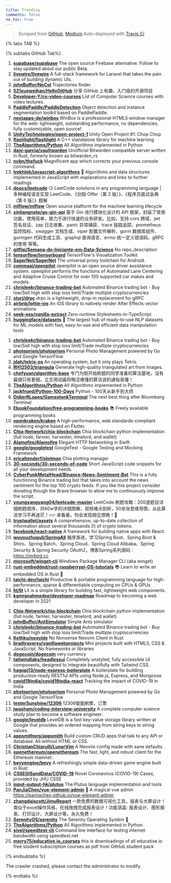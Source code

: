 ```yaml
---
title: Trending
comments: false
no_toc: true
---
```


> Scraped from [GitHub](https://github.com/trending), [Medium](https://medium.com/topic/popular)
Auto-deployed with [Travis Ci](https://travis-ci.org/)

{% tabs TAB %}
<!-- tab GitHub -->
{% subtabs GitHub Tab%}
<!-- tab Daily -->
1. [**supabase/supabase**](https://github.com/supabase/supabase)
The open source Firebase alternative. Follow to stay updated about our public Beta.
2. [**livewire/livewire**](https://github.com/livewire/livewire)
A full-stack framework for Laravel that takes the pain out of building dynamic UIs.
3. [**johnBuffer/NoCol**](https://github.com/johnBuffer/NoCol)
Trajectories finder
4. [**521xueweihan/HelloGitHub**](https://github.com/521xueweihan/HelloGitHub)
分享 GitHub 上有趣、入门级的开源项目
5. [**Developer-Y/cs-video-courses**](https://github.com/Developer-Y/cs-video-courses)
List of Computer Science courses with video lectures.
6. [**PaddlePaddle/PaddleDetection**](https://github.com/PaddlePaddle/PaddleDetection)
Object detection and instance segmentation toolkit based on PaddlePaddle.
7. [**nextapps-de/winbox**](https://github.com/nextapps-de/winbox)
WinBox is a professional HTML5 window manager for the web: lightweight, outstanding performance, no dependencies, fully customizable, open source!
8. [**UnityTechnologies/open-project-1**](https://github.com/UnityTechnologies/open-project-1)
Unity Open Project #1: Chop Chop
9. [**flashlight/flashlight**](https://github.com/flashlight/flashlight)
A C++ standalone library for machine learning
10. [**TheAlgorithms/Python**](https://github.com/TheAlgorithms/Python)
All Algorithms implemented in Python
11. [**dani-garcia/vaultwarden**](https://github.com/dani-garcia/vaultwarden)
Unofficial Bitwarden compatible server written in Rust, formerly known as bitwarden_rs
12. [**nvbn/thefuck**](https://github.com/nvbn/thefuck)
Magnificent app which corrects your previous console command.
13. [**trekhleb/javascript-algorithms**](https://github.com/trekhleb/javascript-algorithms)
📝 Algorithms and data structures implemented in JavaScript with explanations and links to further readings
14. [**doocs/leetcode**](https://github.com/doocs/leetcode)
😏 LeetCode solutions in any programming language | 多种编程语言实现 LeetCode、《剑指 Offer（第 2 版）》、《程序员面试金典（第 6 版）》题解
15. [**mlflow/mlflow**](https://github.com/mlflow/mlflow)
Open source platform for the machine learning lifecycle
16. [**xinliangnote/go-gin-api**](https://github.com/xinliangnote/go-gin-api)
基于 Gin 进行模块化设计的 API 框架，封装了常用功能，使用简单，致力于进行快速的业务研发。比如，支持 cors 跨域、jwt 签名验证、zap 日志收集、panic 异常捕获、trace 链路追踪、prometheus 监控指标、swagger 文档生成、viper 配置文件解析、gorm 数据库组件、gormgen 代码生成工具、graphql 查询语言、errno 统一定义错误码、gRPC 的使用 等等。
17. [**gitflai/Semana-do-Iniciante-em-Data-Science**](https://github.com/gitflai/Semana-do-Iniciante-em-Data-Science)
No repo_description
18. [**tensorflow/tensorboard**](https://github.com/tensorflow/tensorboard)
TensorFlow's Visualization Toolkit
19. [**SagerNet/SagerNet**](https://github.com/SagerNet/SagerNet)
The universal proxy toolchain for Android.
20. [**commaai/openpilot**](https://github.com/commaai/openpilot)
openpilot is an open source driver assistance system. openpilot performs the functions of Automated Lane Centering and Adaptive Cruise Control for over 100 supported car makes and models.
21. [**chrisleekr/binance-trading-bot**](https://github.com/chrisleekr/binance-trading-bot)
Automated Binance trading bot - Buy low/Sell high with stop loss limit/Trade multiple cryptocurrencies
22. [**storj/drpc**](https://github.com/storj/drpc)
drpc is a lightweight, drop-in replacement for gRPC
23. [**airbnb/lottie-ios**](https://github.com/airbnb/lottie-ios)
An iOS library to natively render After Effects vector animations
24. [**seek-oss/vanilla-extract**](https://github.com/seek-oss/vanilla-extract)
Zero-runtime Stylesheets-in-TypeScript
25. [**huggingface/datasets**](https://github.com/huggingface/datasets)
🤗 The largest hub of ready-to-use NLP datasets for ML models with fast, easy-to-use and efficient data manipulation tools
<!-- endtab -->
<!-- tab Weekly -->
1. [**chrisleekr/binance-trading-bot**](https://github.com/chrisleekr/binance-trading-bot)
Automated Binance trading bot - Buy low/Sell high with stop loss limit/Trade multiple cryptocurrencies
2. [**photoprism/photoprism**](https://github.com/photoprism/photoprism)
Personal Photo Management powered by Go and Google TensorFlow
3. [**jdah/tetris-os**](https://github.com/jdah/tetris-os)
An operating system, but it only plays Tetris.
4. [**RH12503/triangula**](https://github.com/RH12503/triangula)
Generate high-quality triangulated art from images.
5. [**chefyuan/algorithm-base**](https://github.com/chefyuan/algorithm-base)
专门为刚开始刷题的同学准备的算法基地，没有最细只有更细，立志用动画将晦涩难懂的算法说的通俗易懂！
6. [**TheAlgorithms/Python**](https://github.com/TheAlgorithms/Python)
All Algorithms implemented in Python
7. [**jackfrued/Python-100-Days**](https://github.com/jackfrued/Python-100-Days)
Python - 100天从新手到大师
8. [**DidierRLopes/GamestonkTerminal**](https://github.com/DidierRLopes/GamestonkTerminal)
The next best thing after Bloomberg Terminal
9. [**EbookFoundation/free-programming-books**](https://github.com/EbookFoundation/free-programming-books)
📚 Freely available programming books
10. [**openkraken/kraken**](https://github.com/openkraken/kraken)
A high-performance, web standards-compliant rendering engine based on Flutter.
11. [**Chia-Network/chia-blockchain**](https://github.com/Chia-Network/chia-blockchain)
Chia blockchain python implementation (full node, farmer, harvester, timelord, and wallet)
12. [**Alamofire/Alamofire**](https://github.com/Alamofire/Alamofire)
Elegant HTTP Networking in Swift
13. [**google/googletest**](https://github.com/google/googletest)
GoogleTest - Google Testing and Mocking Framework
14. [**ericaltendorf/plotman**](https://github.com/ericaltendorf/plotman)
Chia plotting manager
15. [**30-seconds/30-seconds-of-code**](https://github.com/30-seconds/30-seconds-of-code)
Short JavaScript code snippets for all your development needs
16. [**CyberPunkMetalHead/Binance-News-Sentiment-Bot**](https://github.com/CyberPunkMetalHead/Binance-News-Sentiment-Bot)
This is a fully functioning Binance trading bot that takes into account the news sentiment for the top 100 crypto feeds. If you like this project consider donating though the Brave browser to allow me to continuously improve the script.
17. [**youngyangyang04/leetcode-master**](https://github.com/youngyangyang04/leetcode-master)
LeetCode 刷题攻略：200道题目详细刷题顺序，共60w字的详细图解，视频难点剖析，50余张思维导图，从此算法学习不再迷茫！🔥🔥 来看看，你会发现相见恨晚！🚀
18. [**trustwallet/assets**](https://github.com/trustwallet/assets)
A comprehensive, up-to-date collection of information about several thousands (!) of crypto tokens.
19. [**facebook/react-native**](https://github.com/facebook/react-native)
A framework for building native apps with React.
20. [**wuyouzhuguli/SpringAll**](https://github.com/wuyouzhuguli/SpringAll)
循序渐进，学习Spring Boot、Spring Boot & Shiro、Spring Batch、Spring Cloud、Spring Cloud Alibaba、Spring Security & Spring Security OAuth2，博客Spring系列源码：https://mrbird.cc
21. [**microsoft/winget-cli**](https://github.com/microsoft/winget-cli)
Windows Package Manager CLI (aka winget)
22. [**rust-embedded/rust-raspberrypi-OS-tutorials**](https://github.com/rust-embedded/rust-raspberrypi-OS-tutorials)
📚 Learn to write an embedded OS in Rust 🦀
23. [**taichi-dev/taichi**](https://github.com/taichi-dev/taichi)
Productive & portable programming language for high-performance, sparse & differentiable computing on CPUs & GPUs
24. [**lit/lit**](https://github.com/lit/lit)
Lit is a simple library for building fast, lightweight web components.
25. [**kamranahmedse/developer-roadmap**](https://github.com/kamranahmedse/developer-roadmap)
Roadmap to becoming a web developer in 2021
<!-- endtab -->
<!-- tab Monthly -->
1. [**Chia-Network/chia-blockchain**](https://github.com/Chia-Network/chia-blockchain)
Chia blockchain python implementation (full node, farmer, harvester, timelord, and wallet)
2. [**johnBuffer/AntSimulator**](https://github.com/johnBuffer/AntSimulator)
Simple Ants simulator
3. [**chrisleekr/binance-trading-bot**](https://github.com/chrisleekr/binance-trading-bot)
Automated Binance trading bot - Buy low/Sell high with stop loss limit/Trade multiple cryptocurrencies
4. [**Kethku/neovide**](https://github.com/Kethku/neovide)
No Nonsense Neovim Client in Rust
5. [**bradtraversy/vanillawebprojects**](https://github.com/bradtraversy/vanillawebprojects)
Mini projects built with HTML5, CSS & JavaScript. No frameworks or libraries
6. [**dogecoin/dogecoin**](https://github.com/dogecoin/dogecoin)
very currency
7. [**tailwindlabs/headlessui**](https://github.com/tailwindlabs/headlessui)
Completely unstyled, fully accessible UI components, designed to integrate beautifully with Tailwind CSS.
8. [**hagopj13/node-express-boilerplate**](https://github.com/hagopj13/node-express-boilerplate)
A boilerplate for building production-ready RESTful APIs using Node.js, Express, and Mongoose
9. [**covid19india/covid19india-react**](https://github.com/covid19india/covid19india-react)
Tracking the impact of COVID-19 in India
10. [**photoprism/photoprism**](https://github.com/photoprism/photoprism)
Personal Photo Management powered by Go and Google TensorFlow
11. [**testerSunshine/12306**](https://github.com/testerSunshine/12306)
12306智能刷票，订票
12. [**jwasham/coding-interview-university**](https://github.com/jwasham/coding-interview-university)
A complete computer science study plan to become a software engineer.
13. [**google/leveldb**](https://github.com/google/leveldb)
LevelDB is a fast key-value storage library written at Google that provides an ordered mapping from string keys to string values.
14. [**appsmithorg/appsmith**](https://github.com/appsmithorg/appsmith)
Build custom CRUD apps that talk to any API or database. All without HTML or CSS.
15. [**ChristianChiarulli/LunarVim**](https://github.com/ChristianChiarulli/LunarVim)
A Neovim config made with sane defaults
16. [**openethereum/openethereum**](https://github.com/openethereum/openethereum)
The fast, light, and robust client for the Ethereum mainnet.
17. [**bevyengine/bevy**](https://github.com/bevyengine/bevy)
A refreshingly simple data-driven game engine built in Rust
18. [**CSSEGISandData/COVID-19**](https://github.com/CSSEGISandData/COVID-19)
Novel Coronavirus (COVID-19) Cases, provided by JHU CSSE
19. [**input-output-hk/plutus**](https://github.com/input-output-hk/plutus)
The Plutus language implementation and tools
20. [**PanJiaChen/vue-element-admin**](https://github.com/PanJiaChen/vue-element-admin)
🎉 A magical vue admin https://panjiachen.github.io/vue-element-admin
21. [**zhangdaiscott/JimuReport**](https://github.com/zhangdaiscott/JimuReport)
一款免费的数据可视化工具，报表与大屏设计！类似于excel操作风格，在线拖拽完成报表设计！功能涵盖: 报表设计、图形报表、打印设计、大屏设计等，永久免费！
22. [**SerenityOS/serenity**](https://github.com/SerenityOS/serenity)
The Serenity Operating System 🐞
23. [**TheAlgorithms/Python**](https://github.com/TheAlgorithms/Python)
All Algorithms implemented in Python
24. [**sivel/speedtest-cli**](https://github.com/sivel/speedtest-cli)
Command line interface for testing internet bandwidth using speedtest.net
25. [**merry75/educative.io_courses**](https://github.com/merry75/educative.io_courses)
this is downloadings of all educative.io free student subscription courses as pdf from GitHub student pack
<!-- endtab -->
{% endsubtabs %}
<!-- endtab -->
<!-- tab Medium -->
The crawler crashed, please contact the administrator to modify.
<!-- endtab -->
{% endtabs %}
